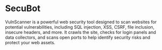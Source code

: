 # SecuBot
VulnScanner is a powerful web security tool designed to scan websites for potential vulnerabilities, including SQL injection, XSS, CSRF, file inclusion, insecure headers, and more. It crawls the site, checks for login panels and data collectors, and scans open ports to help identify security risks and protect your web assets.
